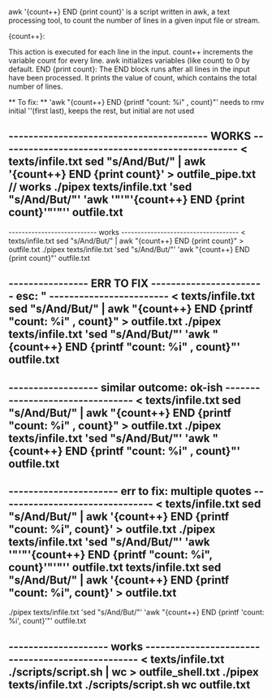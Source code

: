 awk '{count++} END {print count}'
is a script written in awk, a text processing tool, to count the number of lines in a given input file or stream.

{count++}:

This action is executed for each line in the input.
count++ increments the variable count for every line.
awk initializes variables (like count) to 0 by default.
END {print count}:
The END block runs after all lines in the input have been processed.
It prints the value of count, which contains the total number of lines.


** To fix: **
'awk "{count++} END {printf "count: %i" , count}"'
needs to rmv initial ''(first last), keeps the rest, but initial are not used

---------------------------------------- WORKS ------------------------------------------------
< texts/infile.txt sed "s/And/But/" | awk '{count++} END {print count}' > outfile_pipe.txt // works
./pipex texts/infile.txt 'sed "s/And/But/"' 'awk '"'"'{count++} END {print count}'"'"'' outfile.txt
-----------------------------------------------------------------------------

--------------------------- works ------------------------------------
< texts/infile.txt sed "s/And/But/" | awk "{count++} END {print count}" > outfile.txt
./pipex texts/infile.txt 'sed "s/And/But/"' 'awk "{count++} END {print count}"' outfile.txt


---------------- ERR TO FIX ----------------------- esc: \" ------------------------
< texts/infile.txt sed "s/And/But/" | awk "{count++} END {printf \"count: %i\" , count}" > outfile.txt
./pipex texts/infile.txt 'sed "s/And/But/"' 'awk "{count++} END {printf \"count: %i\" , count}"' outfile.txt
-----------------------------------------------------------

------------------ similar outcome: ok-ish --------------------------------
< texts/infile.txt sed "s/And/But/" | awk "{count++} END {printf "count: %i" , count}" > outfile.txt
./pipex texts/infile.txt 'sed "s/And/But/"' 'awk "{count++} END {printf "count: %i" , count}"' outfile.txt
-----------------------------------------------------------------------------

---------------------- err to fix: multiple quotes -------------------------------
 < texts/infile.txt sed "s/And/But/" | awk '{count++} END {printf "count: %i", count}' > outfile.txt
 ./pipex texts/infile.txt 'sed "s/And/But/"' 'awk '"'"'{count++} END {printf "count: %i", count}'"'"'' outfile.txt
 texts/infile.txt sed "s/And/But/" | awk '{count++} END {printf "count: %i", count}' > outfile.txt
 ---------------------------------------------------------------------------------------------

./pipex texts/infile.txt 'sed "s/And/But/"' 'awk "{count++} END {printf 'count: %i', count}'"' outfile.txt

-------------------- works -------------------------------------------------
< texts/infile.txt ./scripts/script.sh | wc > outfile_shell.txt
./pipex texts/infile.txt ./scripts/script.sh wc outfile.txt
-----------------------------------------------------------------

